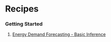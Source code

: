 # Recipes

### Getting Started
1. [Energy Demand Forecasting - Basic Inference](Time_Series/Time_Series_Getting_Started.ipynb)